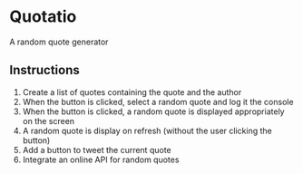 # Quotatio
A random quote generator

## Instructions
1. Create a list of quotes containing the quote and the author
2. When the button is clicked, select a random quote and log it the console
3. When the button is clicked, a random quote is displayed appropriately on the screen
4. A random quote is display on refresh (without the user clicking the button)
5. Add a button to tweet the current quote
6. Integrate an online API for random quotes
